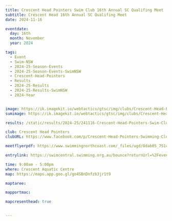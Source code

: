 ```yaml
---
title: Crescent Head Pointers Swim Club 16th Annual SC Qualifing Meet
subtitle: Crescent Head 16th Annual SC Qualifing Meet
date: 2024-11-16

eventdate:
  day: 16th
  month: November
  year: 2024

tags:
  - Event
  - Swim-NSW
  - 2024-25-Season-Events
  - 2024-25-Season-Events-SwimNSW
  - Crescent-Head-Pointers
  - Results
  - 2024-25-Results
  - 2024-25-Results-SwimNSW
  - 2024-Year


image: https://ik.imagekit.io/webtactics/gtsc/img/clubs/Crescent-Head-Pointers-600x400.jpg
sumimage: https://ik.imagekit.io/webtactics/gtsc/img/clubs/Crescent-Head-Pointers-400x600.jpg

results: /static/results/2024-25/241116-Crescent-Head-Pointers-Swim-Club-16th-Annual-SC-Qualifing-Meet-results.pdf

club: Crescent Head Pointers
clubURL: https://www.facebook.com/p/Crescent-Head-Pointers-Swimming-Club-100031252717475/

meetflyerpdf: https://www.swimmingnorthcoast.com/_files/ugd/8dab05_751c106be8444afeadb6bed7c6788c5b.pdf

entrylink: https://swimcentral.swimming.org.au/bounce?returnUrl=%2Fevents%2Fc6295dd2-3576-ef11-a670-0022489771e1%2Fdetail

time: 9:00am - 5:00pm
where: Crescent Aquatic Centre
map: https://maps.app.goo.gl/go4SBnDnfzb3jr1t9

maptaree:

mapportmac:

mapcresenthead: true


---
```



